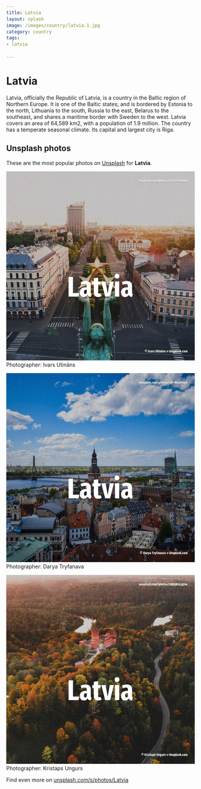 ```yaml
---
title: Latvia
layout: splash
image: /images/country/latvia.1.jpg
category: country
tags:
- latvia

---
```

# Latvia

Latvia, officially the Republic of Latvia, is a country in the Baltic region of Northern Europe.
It is one of the Baltic states; and is bordered by Estonia to the north, Lithuania to the south, 
Russia to the east, Belarus to the southeast, and shares a maritime border with Sweden to the west.
Latvia covers an area of 64,589 km2, with a population of 1.9 million.
The country has a temperate seasonal climate.
Its capital and largest city is Riga.

 
## Unsplash photos
These are the most popular photos on [Unsplash](https://unsplash.com) for **Latvia**.
 
![Latvia](/images/country/latvia.1.jpg)
Photographer:  Ivars Utināns
 
![Latvia](/images/country/latvia.2.jpg)
Photographer:  Darya Tryfanava
 
![Latvia](/images/country/latvia.3.jpg)
Photographer:  Kristaps Ungurs
 
Find even more on [unsplash.com/s/photos/Latvia](https://unsplash.com/s/photos/Latvia)
 
